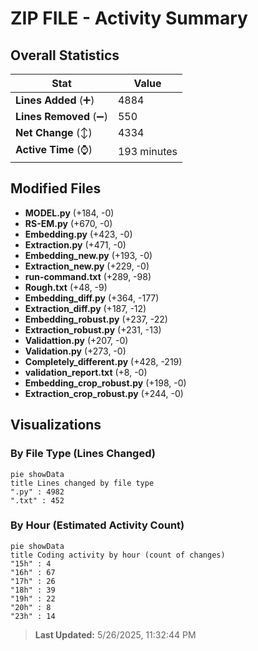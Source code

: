 # ZIP FILE - Activity Summary 

## Overall Statistics

| Stat                   | Value                                                             |
| ---------------------- | ----------------------------------------------------------------- |
| **Lines Added** (➕)   | 4884                                          |
| **Lines Removed** (➖) | 550                                        |
| **Net Change** (↕)    | 4334                |
| **Active Time** (⌚)   | 193 minutes |


## Modified Files
- **MODEL.py** (+184, -0)
- **RS-EM.py** (+670, -0)
- **Embedding.py** (+423, -0)
- **Extraction.py** (+471, -0)
- **Embedding_new.py** (+193, -0)
- **Extraction_new.py** (+229, -0)
- **run-command.txt** (+289, -98)
- **Rough.txt** (+48, -9)
- **Embedding_diff.py** (+364, -177)
- **Extraction_diff.py** (+187, -12)
- **Embedding_robust.py** (+237, -22)
- **Extraction_robust.py** (+231, -13)
- **Validattion.py** (+207, -0)
- **Validation.py** (+273, -0)
- **Completely_different.py** (+428, -219)
- **validation_report.txt** (+8, -0)
- **Embedding_crop_robust.py** (+198, -0)
- **Extraction_crop_robust.py** (+244, -0)

## Visualizations

### By File Type (Lines Changed)

```mermaid
pie showData
title Lines changed by file type
".py" : 4982
".txt" : 452
```

### By Hour (Estimated Activity Count)

```mermaid
pie showData
title Coding activity by hour (count of changes)
"15h" : 4
"16h" : 67
"17h" : 26
"18h" : 39
"19h" : 22
"20h" : 8
"23h" : 14
```


> **Last Updated:** 5/26/2025, 11:32:44 PM